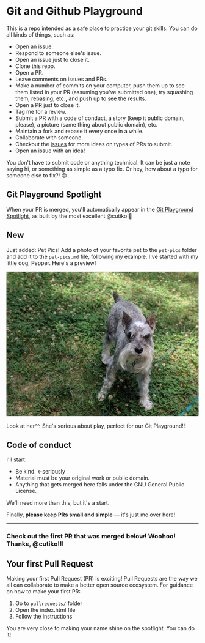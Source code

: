 # Git and Github Playground

This is a repo intended as a safe place to practice your git skills. You can do all kinds of things, such as:

* Open an issue.
* Respond to someone else's issue.
* Open an issue just to close it.
* Clone this repo.
* Open a PR.
* Leave comments on issues and PRs.
* Make a number of commits on your computer, push them up to see them listed in your PR (assuming you've submitted one), try squashing them, rebasing, etc., and push up to see the results.
* Open a PR just to close it.
* Tag me for a review.
* Submit a PR with a code of conduct, a story (keep it public domain, please), a picture (same thing about public domain), etc.
* Maintain a fork and rebase it every once in a while.
* Collaborate with someone.
* Checkout the [issues](https://github.com/kapunahelewong/git-playground/issues) for more ideas on types of PRs to submit.
* Open an issue with an idea!

You don't have to submit code or anything technical.
It can be just a note saying hi, or something as simple as a typo fix. Or hey, how about a typo for someone else to fix?! 😊

## Git Playground Spotlight

When your PR is merged, you'll automatically appear in the [Git Playground Spotlight](https://cutiko.github.io/git-playground-spotlight/), as built by the most excellent @cutiko!🎉


## New

Just added: Pet Pics! Add a photo of your favorite pet to the `pet-pics` folder and add it to the `pet-pics.md` file, following my example. I've started with my little dog, Pepper. Here's a preview!

![Pepper](pet-pics/Pepper.png)

Look at her^^. She's serious about play, perfect for our Git Playground!!

## Code of conduct

I'll start:

* Be kind. <-seriously
* Material must be your original work or public domain.
* Anything that gets merged here falls under the GNU General Public License.

We'll need more than this, but it's a start.

Finally, **please keep PRs small and simple** &mdash; it's just me over here!

****

### Check out the first PR that was merged below! Woohoo! Thanks, @cutiko!!!

## Your first Pull Request
Making your first Pull Request (PR) is exciting! Pull Requests are the way we all can collaborate to make a better open source ecosystem. For guidance on how to make your first PR:

 1. Go to `pullrequests/` folder
 2. Open the index.html file
 3. Follow the instructions

You are very close to making your name shine on the spotlight. You can do it!
